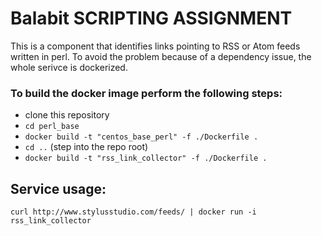 # Balabit SCRIPTING ASSIGNMENT

This is a component that identifies links pointing to RSS or Atom feeds written in perl. To avoid the problem because of a dependency issue,
the whole serivce is dockerized.

### To build the docker image perform the following steps:
* clone this repository
* `cd perl_base`
* `docker build -t "centos_base_perl" -f ./Dockerfile .`
* `cd ..` (step into the repo root)
* `docker build -t "rss_link_collector" -f ./Dockerfile .`

## Service usage:
`curl http://www.stylusstudio.com/feeds/ | docker run -i rss_link_collector`
